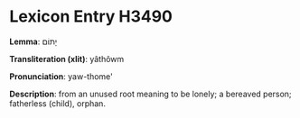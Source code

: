 # Lexicon Entry H3490

**Lemma**: יָתוֹם

**Transliteration (xlit)**: yâthôwm

**Pronunciation**: yaw-thome'

**Description**:
from an unused root meaning to be lonely; a bereaved person; fatherless (child), orphan.
